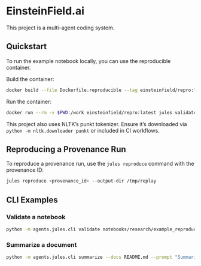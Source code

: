 # EinsteinField.ai

This project is a multi-agent coding system.

## Quickstart

To run the example notebook locally, you can use the reproducible container.

Build the container:
```bash
docker build --file Dockerfile.reproducible --tag einsteinfield/repro:latest
```

Run the container:
```bash
docker run --rm -v $PWD:/work einsteinfield/repro:latest jules validate notebooks/research/example_reproducible.ipynb
```

This project also uses NLTK’s punkt tokenizer. Ensure it’s downloaded via `python -m nltk.downloader punkt` or included in CI workflows.

## Reproducing a Provenance Run

To reproduce a provenance run, use the `jules reproduce` command with the provenance ID:
```bash
jules reproduce <provenance_id> --output-dir /tmp/replay
```

## CLI Examples

### Validate a notebook
```bash
python -m agents.jules.cli validate notebooks/research/example_reproducible.ipynb
```

### Summarize a document
```bash
python -m agents.jules.cli summarize --docs README.md --prompt "Summarize this document."
```
